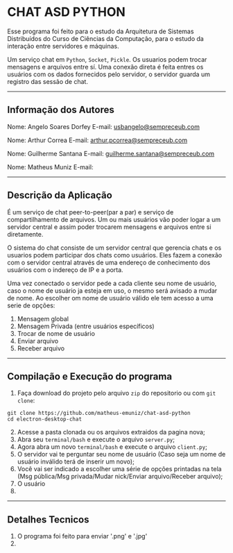 # CHAT ASD PYTHON
Esse programa foi feito para o estudo da Arquitetura de Sistemas Distribuídos do Curso de Ciências da Computação, para o estudo da interação entre servidores e máquinas.

Um serviço chat em `Python`, `Socket`, `Pickle`. Os usuarios podem trocar mensagens e arquivos entre sí. Uma conexão direta é feita entres os usuários com os dados fornecidos pelo servidor, o servidor guarda um registro das sessão de chat.

----------------------------------
Informação dos Autores
----------------------------------
Nome: Angelo Soares Dorfey
E-mail: usbangelo@sempreceub.com

Nome: Arthur Correa
E-mail: arthur.pcorrea@sempreceub.com

Nome: Guilherme Santana
E-mail: guilherme.santana@sempreceub.com

Nome: Matheus Muniz
E-mail: 

---------------------------------
Descrição da Aplicação
---------------------------------
É um serviço de chat peer-to-peer(par a par) e serviço de compartilhamento de arquivos. Um ou mais usuários vão poder logar a um servidor central e assim poder trocarem mensagens e arquivos entre si diretamente.

O sistema do chat consiste de um servidor central que gerencia chats e os usuarios podem participar dos chats como usuários. Eles fazem a conexão com o servidor central através de uma endereço de conhecimento dos usuários com o indereço de IP e a porta. 

Uma vez conectado o servidor pede a cada cliente seu nome de usuário, caso o nome de usuário ja esteja em uso, o mesmo será avisado a mudar de nome. Ao escolher om nome de usuário válido ele tem acesso a uma serie de opções:

1. Mensagem global
2. Mensagem Privada (entre usuários específicos)
3. Trocar de nome de usuário
4. Enviar arquivo
5. Receber arquivo

-----------------------------------------------------
Compilação e Execução do programa
-----------------------------------------------------
1. Faça download do projeto pelo arquivo `zip` do repositorio ou com `git clone`:
```
git clone https://github.com/matheus-emuniz/chat-asd-python
cd electron-desktop-chat
```
2. Acesse a pasta clonada ou os arquivos extraidos da pagina nova;
3. Abra seu `terminal/bash` e execute o arquivo `server.py`;
4. Agora abra um novo `terminal/bash` e execute o arquivo `client.py`;
5. O servidor vai te perguntar seu nome de usuário (Caso seja um nome de usuário inválido terá de inserir um novo);
6. Você vai ser indicado a escolher uma série de opções printadas na tela (Msg pública/Msg privada/Mudar nick/Enviar arquivo/Receber arquivo);
7. O usuário
8. 

-------------------------
Detalhes Tecnicos
--------------------------
1. O programa foi feito para enviar '.png' e '.jpg'
2. 
